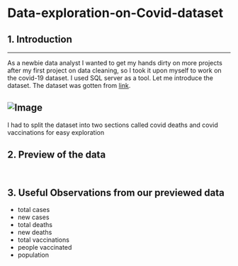 # Data-exploration-on-Covid-dataset

## 1. Introduction
---

As a newbie data analyst I wanted to get my hands dirty on more projects after my first project on data cleaning, 
so I took it upon myself to work on the covid-19 dataset. I used SQL server as a tool. Let me introduce the dataset. 
The dataset was gotten from [link](https://ourworldindata.org/covid-deaths).

![Image]()
---
I had to split the dataset into two sections called covid deaths and covid vaccinations for easy exploration 

## 2. **Preview of the data**
![]()

![]()

## 3. Useful Observations from our previewed data

- total cases
- new cases
- total deaths
- new deaths
- total vaccinations
- people vaccinated
- population



